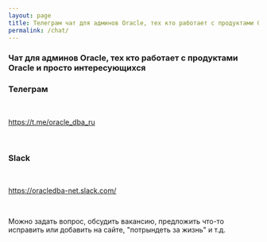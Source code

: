 ```yaml
---
layout: page
title: Телеграм чат для админов Oracle, тех кто работает с продуктами Oracle и просто интересующихся
permalink: /chat/
---
```


### Чат для админов Oracle, тех кто работает с продуктами Oracle и просто интересующихся

### Телеграм

<br/>

https://t.me/oracle_dba_ru

<br/>

### Slack

<br/>

https://oracledba-net.slack.com/

<br/>

Можно задать вопрос, обсудить вакансию, предложить что-то исправить или добавить на сайте, "потрындеть за жизнь" и т.д.
